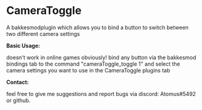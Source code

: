 # CameraToggle
A bakkesmodplugin which allows you to bind a button to switch between two different camera settings

**Basic Usage:**

doesn't work in online games obviously!
bind any button via the bakkesmod bindings tab to the command "cameraToggle_toggle 1"
and select the camera settings you want to use in the CameraToggle plugins tab

**Contact:**

feel free to give me suggestions and report bugs via discord: Atomus#5492 or github.
